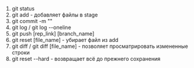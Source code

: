 1. git status
2. git add - добавляет файлы в stage
3. git commit -m ""
4. git log / git log --oneline
5. git push [rep_link] [branch_name]
6. git reset [file_name] - убирает файл из add
7. git diff / git diff [file_name] - позволяет просматрировать измененные строки
8. git reset --hard - возвращает всё до прежнего сохранения